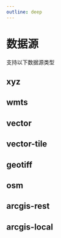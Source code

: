 ```yaml
---
outline: deep
---
```


# 数据源

支持以下数据源类型

## xyz

## wmts

## vector

## vector-tile

## geotiff

## osm

## arcgis-rest

## arcgis-local
